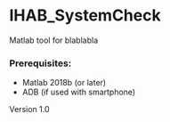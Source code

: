 # IHAB_SystemCheck #

Matlab tool for blablabla



### Prerequisites: ###
* Matlab 2018b (or later)
* ADB (if used with smartphone)

Version 1.0
